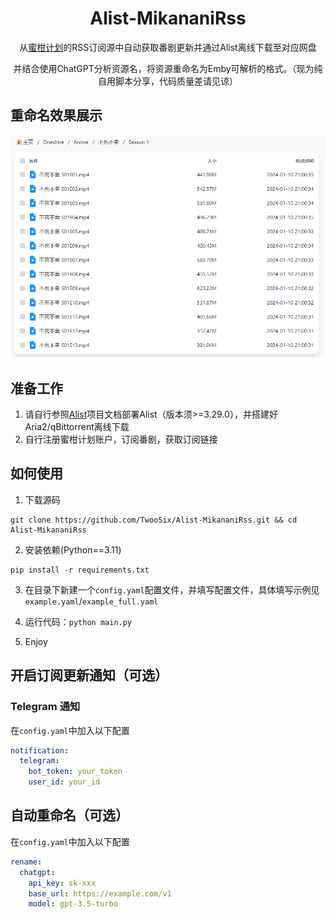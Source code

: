 <h1 align="center">
  Alist-MikananiRss
</h1>
<p align="center">
  从<a href="https://mikanani.me/">蜜柑计划</a>的RSS订阅源中自动获取番剧更新并通过Alist离线下载至对应网盘
</p>  
<p align="center">
  并结合使用ChatGPT分析资源名，将资源重命名为Emby可解析的格式。（现为纯自用脚本分享，代码质量差请见谅）
</p>  

## 重命名效果展示
<div align=center>
<img src="https://github.com/TwooSix/Alist-MikananiRss/blob/master/imgs/show_pic1.png"/>
</div>

## 准备工作 
1. 请自行参照[Alist](https://github.com/alist-org/alist)项目文档部署Alist（版本须>=3.29.0），并搭建好Aria2/qBittorrent离线下载
2. 自行注册蜜柑计划账户，订阅番剧，获取订阅链接

## 如何使用
1. 下载源码
```shell
git clone https://github.com/TwooSix/Alist-MikananiRss.git && cd Alist-MikananiRss
```
2. 安装依赖(Python==3.11)
```shell
pip install -r requirements.txt
```
3. 在目录下新建一个`config.yaml`配置文件，并填写配置文件，具体填写示例见`example.yaml`/`example_full.yaml`

4. 运行代码：`python main.py`  

5. Enjoy

## 开启订阅更新通知（可选）
### Telegram 通知
在`config.yaml`中加入以下配置
```yaml
notification:
  telegram: 
    bot_token: your_token
    user_id: your_id
```

## 自动重命名（可选）
在`config.yaml`中加入以下配置
```yaml
rename:
  chatgpt:
    api_key: sk-xxx
    base_url: https://example.com/v1
    model: gpt-3.5-turbo
```
   
